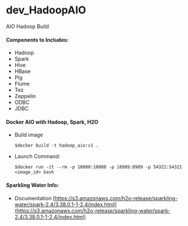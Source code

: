 # dev_HadoopAIO
AIO Hadoop Build

#### Components to Includes:
- Hadoop
- Spark
- Hive
- HBase
- Pig
- Flume
- Tez
- Zeppelin
- ODBC
- JDBC

#### Docker AIO with Hadoop, Spark, H2O
- Build image
  ```
  $docker build -t hadoop_aio:v1 .
  ```

- Launch Command:
  ```
  $docker run -it --rm -p 18080:18080 -p 18989:8989 -p 54321:54321 <image_id> bash 
  ```

#### Sparkling Water Info:
- Documentation
  [https://s3.amazonaws.com/h2o-release/sparkling-water/spark-2.4/3.38.0.1-1-2.4/index.html](https://s3.amazonaws.com/h2o-release/sparkling-water/spark-2.4/3.38.0.1-1-2.4/index.html) <br/>
